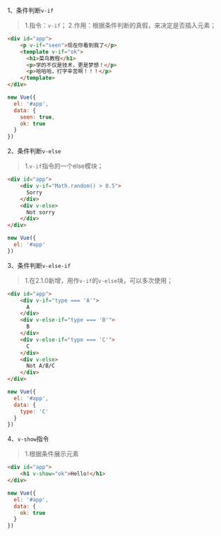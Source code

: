 1、条件判断`v-if`
> 1.指令：`v-if`；
> 2.作用：根据条件判断的真假，来决定是否插入元素；
```html
<div id="app">
    <p v-if="seen">现在你看到我了</p>
    <template v-if="ok">
      <h1>菜鸟教程</h1>
      <p>学的不仅是技术，更是梦想！</p>
      <p>哈哈哈，打字辛苦啊！！！</p>
    </template>
</div>
```
```js
new Vue({
  el: '#app',
  data: {
    seen: true,
    ok: true
  }
})
```

2、条件判断`v-else`
> 1.`v-if`指令的一个else模块；
```html
<div id="app">
    <div v-if="Math.random() > 0.5">
      Sorry
    </div>
    <div v-else>
      Not sorry
    </div>
</div>
```
```js
new Vue({
  el: '#app'
})
```

3、条件判断`v-else-if`
> 1.在2.1.0新增，用作`v-if`的`v-else`块，可以多次使用；
```html
<div id="app">
    <div v-if="type === 'A'">
      A
    </div>
    <div v-else-if="type === 'B'">
      B
    </div>
    <div v-else-if="type === 'C'">
      C
    </div>
    <div v-else>
      Not A/B/C
    </div>
</div>
```
```js
new Vue({
  el: '#app',
  data: {
    type: 'C'
  }
})
```

4、`v-show`指令
> 1.根据条件展示元素
```html
<div id="app">
    <h1 v-show="ok">Hello!</h1>
</div>
```
```js
new Vue({
  el: '#app',
  data: {
    ok: true
  }
})
```
